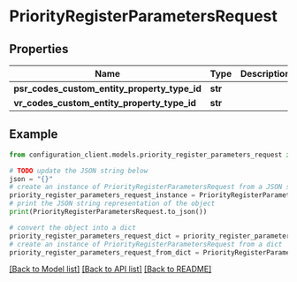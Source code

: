 # PriorityRegisterParametersRequest


## Properties

Name | Type | Description | Notes
------------ | ------------- | ------------- | -------------
**psr_codes_custom_entity_property_type_id** | **str** |  | [optional] 
**vr_codes_custom_entity_property_type_id** | **str** |  | [optional] 

## Example

```python
from configuration_client.models.priority_register_parameters_request import PriorityRegisterParametersRequest

# TODO update the JSON string below
json = "{}"
# create an instance of PriorityRegisterParametersRequest from a JSON string
priority_register_parameters_request_instance = PriorityRegisterParametersRequest.from_json(json)
# print the JSON string representation of the object
print(PriorityRegisterParametersRequest.to_json())

# convert the object into a dict
priority_register_parameters_request_dict = priority_register_parameters_request_instance.to_dict()
# create an instance of PriorityRegisterParametersRequest from a dict
priority_register_parameters_request_from_dict = PriorityRegisterParametersRequest.from_dict(priority_register_parameters_request_dict)
```
[[Back to Model list]](../README.md#documentation-for-models) [[Back to API list]](../README.md#documentation-for-api-endpoints) [[Back to README]](../README.md)



